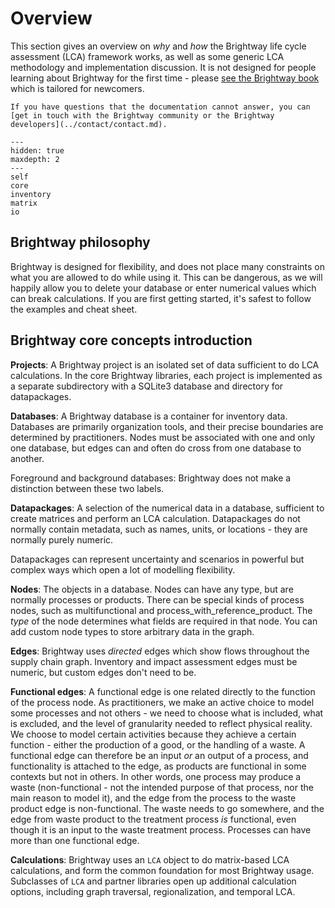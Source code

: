 # Overview

This section gives an overview on *why* and *how* the Brightway life cycle assessment (LCA) framework works, as well as some generic LCA methodology and implementation discussion. It is not designed for people learning about Brightway for the first time - please [see the Brightway book](https://learn.brightway.dev/) which is tailored for newcomers.

```{note}
If you have questions that the documentation cannot answer, you can [get in touch with the Brightway community or the Brightway developers](../contact/contact.md).
```

```{toctree}
---
hidden: true
maxdepth: 2
---
self
core
inventory
matrix
io
```

## Brightway philosophy

Brightway is designed for flexibility, and does not place many constraints on what you are allowed to do while using it. This can be dangerous, as we will happily allow you to delete your database or enter numerical values which can break calculations. If you are first getting started, it's safest to follow the examples and cheat sheet.

## Brightway core concepts introduction

**Projects**: A Brightway project is an isolated set of data sufficient to do LCA calculations. In the core Brightway libraries, each project is implemented as a separate subdirectory with a SQLite3 database and directory for datapackages.

**Databases**: A Brightway database is a container for inventory data. Databases are primarily organization tools, and their precise boundaries are determined by practitioners. Nodes must be associated with one and only one database, but edges can and often do cross from one database to another.

Foreground and background databases: Brightway does not make a distinction between these two labels.

**Datapackages**: A selection of the numerical data in a database, sufficient to create matrices and perform an LCA calculation. Datapackages do not normally contain metadata, such as names, units, or locations - they are normally purely numeric.

Datapackages can represent uncertainty and scenarios in powerful but complex ways which open a lot of modelling flexibility.

**Nodes**: The objects in a database. Nodes can have any type, but are normally processes or products. There can be special kinds of process nodes, such as multifunctional and process_with_reference_product. The *type* of the node determines what fields are required in that node. You can add custom node types to store arbitrary data in the graph.

**Edges**: Brightway uses *directed* edges which show flows throughout the supply chain graph. Inventory and impact assessment edges must be numeric, but custom edges don't need to be.

**Functional edges**: A functional edge is one related directly to the function of the process node. As practitioners, we make an active choice to model some processes and not others - we need to choose what is included, what is excluded, and the level of granularity needed to reflect physical reality. We choose to model certain activities because they achieve a certain function - either the production of a good, or the handling of a waste. A functional edge can therefore be an input *or* an output of a process, and functionality is attached to the edge, as products are functional in some contexts but not in others. In other words, one process may produce a waste (non-functional - not the intended purpose of that process, nor the main reason to model it), and the edge from the process to the waste product edge is non-functional. The waste needs to go somewhere, and the edge from waste product to the treatment process *is* functional, even though it is an input to the waste treatment process. Processes can have more than one functional edge.

**Calculations**: Brightway uses an `LCA` object to do matrix-based LCA calculations, and form the common foundation for most Brightway usage. Subclasses of `LCA` and partner libraries open up additional calculation options, including graph traversal, regionalization, and temporal LCA.
